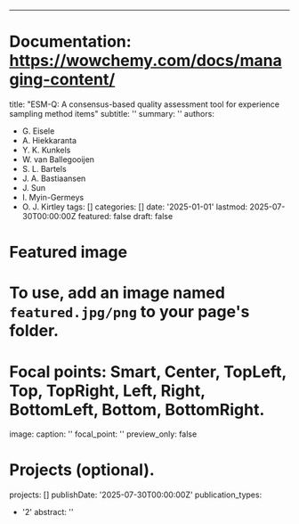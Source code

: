 ---
# Documentation: https://wowchemy.com/docs/managing-content/

title: "ESM-Q: A consensus-based quality assessment tool for experience sampling method items"
subtitle: ''
summary: ''
authors:
- G. Eisele
- A. Hiekkaranta
- Y. K. Kunkels
- W. van Ballegooijen
- S. L. Bartels
- J. A. Bastiaansen
- J. Sun
- I. Myin-Germeys
- O. J. Kirtley
tags: []
categories: []
date: '2025-01-01'
lastmod: 2025-07-30T00:00:00Z
featured: false
draft: false

# Featured image
# To use, add an image named `featured.jpg/png` to your page's folder.
# Focal points: Smart, Center, TopLeft, Top, TopRight, Left, Right, BottomLeft, Bottom, BottomRight.
image:
  caption: ''
  focal_point: ''
  preview_only: false

# Projects (optional).
projects: []
publishDate: '2025-07-30T00:00:00Z'
publication_types:
- '2'
abstract: ''
